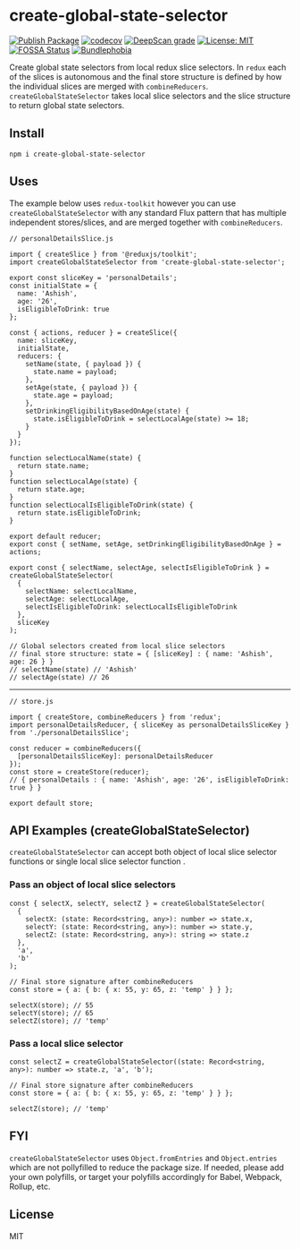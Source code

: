 # create-global-state-selector

[![Publish Package](https://github.com/ashish-r/create-global-state-selector/actions/workflows/release-package.yml/badge.svg?branch=1.0.8)](https://github.com/ashish-r/create-global-state-selector/actions/workflows/release-package.yml)
[![codecov](https://codecov.io/gh/ashish-r/create-global-state-selector/branch/main/graph/badge.svg?token=P2QGFKODY7)](https://codecov.io/gh/ashish-r/create-global-state-selector)
[![DeepScan grade](https://deepscan.io/api/teams/10012/projects/17109/branches/380047/badge/grade.svg)](https://deepscan.io/dashboard#view=project&tid=10012&pid=17109&bid=380047)
[![License: MIT](https://img.shields.io/badge/License-MIT-yellow.svg)](https://github.com/ashish-r/create-global-state-selector/blob/master/LICENSE)
[![FOSSA Status](https://app.fossa.com/api/projects/git%2Bgithub.com%2Fashish-r%2Fcreate-global-state-selector.svg?type=shield)](https://app.fossa.com/projects/git%2Bgithub.com%2Fashish-r%2Fcreate-global-state-selector?ref=badge_shield)
[![Bundlephobia](https://badgen.net/bundlephobia/minzip/create-global-state-selector)](https://bundlephobia.com/result?p=create-global-state-selector)



Create global state selectors from local redux slice selectors.
In `redux` each of the slices is autonomous and the final store structure is defined by how the individual slices are merged with `combineReducers`. `createGlobalStateSelector` takes local slice selectors and the slice structure to return global state selectors.

## Install

    npm i create-global-state-selector

## Uses
The example below uses `redux-toolkit` however you can use `createGlobalStateSelector` with any standard Flux pattern that has multiple independent stores/slices, and are merged together with `combineReducers`.

        
    // personalDetailsSlice.js
    
    import { createSlice } from '@reduxjs/toolkit';
    import createGlobalStateSelector from 'create-global-state-selector';
    
    export const sliceKey = 'personalDetails';
    const initialState = {
      name: 'Ashish',
      age: '26',
      isEligibleToDrink: true
    };
    
    const { actions, reducer } = createSlice({
      name: sliceKey,
      initialState,
      reducers: {
        setName(state, { payload }) {
          state.name = payload;
        },
        setAge(state, { payload }) {
          state.age = payload;
        },
        setDrinkingEligibilityBasedOnAge(state) {
          state.isEligibleToDrink = selectLocalAge(state) >= 18;
        }
      }
    });
    
    function selectLocalName(state) {
      return state.name;
    }
    function selectLocalAge(state) {
      return state.age;
    }
    function selectLocalIsEligibleToDrink(state) {
      return state.isEligibleToDrink;
    }
    
    export default reducer;
    export const { setName, setAge, setDrinkingEligibilityBasedOnAge } = actions;
    
    export const { selectName, selectAge, selectIsEligibleToDrink } = createGlobalStateSelector(
      {
        selectName: selectLocalName,
        selectAge: selectLocalAge,
        selectIsEligibleToDrink: selectLocalIsEligibleToDrink
      },
      sliceKey
    );
    
    // Global selectors created from local slice selectors
    // final store structure: state = { [sliceKey] : { name: 'Ashish', age: 26 } }
    // selectName(state) // 'Ashish'
    // selectAge(state) // 26
    
---  
    // store.js

    import { createStore, combineReducers } from 'redux';
    import personalDetailsReducer, { sliceKey as personalDetailsSliceKey } from './personalDetailsSlice';
    
    const reducer = combineReducers({
      [personalDetailsSliceKey]: personalDetailsReducer
    });
    const store = createStore(reducer);
    // { personalDetails : { name: 'Ashish', age: '26', isEligibleToDrink: true } }
    
    export default store;
    
    

 


## API Examples (createGlobalStateSelector)
`createGlobalStateSelector` can accept both object of local slice selector functions or single local slice selector function .

### Pass an object of local slice selectors

    const { selectX, selectY, selectZ } = createGlobalStateSelector(
      {
        selectX: (state: Record<string, any>): number => state.x,
        selectY: (state: Record<string, any>): number => state.y,
        selectZ: (state: Record<string, any>): string => state.z
      },
      'a',
      'b'
    );
    
    // Final store signature after combineReducers
    const store = { a: { b: { x: 55, y: 65, z: 'temp' } } };
    
    selectX(store); // 55
    selectY(store); // 65
    selectZ(store); // 'temp'

### Pass a local slice selector

    const selectZ = createGlobalStateSelector((state: Record<string, any>): number => state.z, 'a', 'b');
    
    // Final store signature after combineReducers
    const store = { a: { b: { x: 55, y: 65, z: 'temp' } } };
    
    selectZ(store); // 'temp'

## FYI
`createGlobalStateSelector` uses `Object.fromEntries` and `Object.entries` which are not pollyfilled to reduce the package size. If needed, please add your own polyfills, or target your polyfills accordingly for Babel, Webpack, Rollup, etc.


## License

MIT

